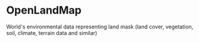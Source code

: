 # OpenLandMap

World's environmental data representing land mask (land cover, vegetation, soil, climate, terrain data and similar)

